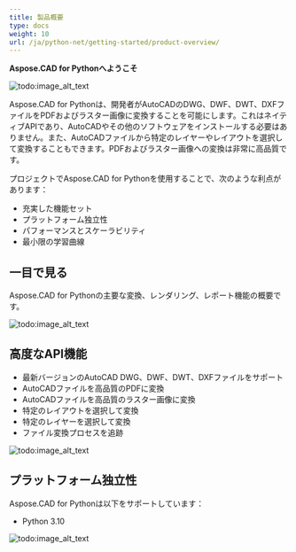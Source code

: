 ```yaml
---
title: 製品概要
type: docs
weight: 10
url: /ja/python-net/getting-started/product-overview/
---
```


**Aspose.CAD for Pythonへようこそ**

![todo:image_alt_text](/cad/_assets/python-net/product-overview_1.png)

Aspose.CAD for Pythonは、開発者がAutoCADのDWG、DWF、DWT、DXFファイルをPDFおよびラスター画像に変換することを可能にします。これはネイティブAPIであり、AutoCADやその他のソフトウェアをインストールする必要はありません。また、AutoCADファイルから特定のレイヤーやレイアウトを選択して変換することもできます。PDFおよびラスター画像への変換は非常に高品質です。

プロジェクトでAspose.CAD for Pythonを使用することで、次のような利点があります：

- 充実した機能セット
- プラットフォーム独立性
- パフォーマンスとスケーラビリティ
- 最小限の学習曲線

## **一目で見る**
Aspose.CAD for Pythonの主要な変換、レンダリング、レポート機能の概要です。

![todo:image_alt_text](/cad/_assets/python-net/product-overview_2.png)

## **高度なAPI機能**
- 最新バージョンのAutoCAD DWG、DWF、DWT、DXFファイルをサポート
- AutoCADファイルを高品質のPDFに変換
- AutoCADファイルを高品質のラスター画像に変換
- 特定のレイアウトを選択して変換
- 特定のレイヤーを選択して変換
- ファイル変換プロセスを追跡

![todo:image_alt_text](/cad/_assets/python-net/product-overview_3.png)

## **プラットフォーム独立性**
Aspose.CAD for Pythonは以下をサポートしています：

- Python 3.10

![todo:image_alt_text](/cad/_assets/python-net/product-overview_4.png)
